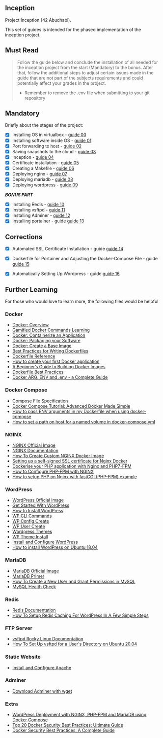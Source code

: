 ## Inception

Project Inception (42 Abudhabi).

This set of guides is intended for the phased implementation of the inception project.

## Must Read
> Follow the guide below and conclude the installation of all needed for the inception project
> from the start (Mandatory) to the bonus.
> After that, follow the additional steps to adjust certain issues made in the guide that 
> are not part of the subjects requirements and could potentially affect your grades in the project.
> * Remember to remove the .env file when submitting to your git repository

## Mandatory

Briefly about the stages of the project:

- [X] Installing OS in virtualbox - [guide 00](https://github-com.translate.goog/codesshaman/inception/blob/main/00_INSTALL_SYSTEM.md?_x_tr_sl=auto&_x_tr_tl=en&_x_tr_hl=en&_x_tr_pto=wapp "Installing OS in virtualbox")
- [X] Installing software inside OS - [guide 01](https://github-com.translate.goog/codesshaman/inception/blob/main/01_INSTALL_SOFT.md?_x_tr_sl=auto&_x_tr_tl=en&_x_tr_hl=en&_x_tr_pto=wapp "Installing software inside OS")
- [X] Port forwarding to host - [guide 02](https://github-com.translate.goog/codesshaman/inception/blob/main/02_PORTS_FORWARDING.md?_x_tr_sl=auto&_x_tr_tl=en&_x_tr_hl=en&_x_tr_pto=wapp "Port forwarding to host")
- [X] Saving snapshots to the cloud - [guide 03](https://github-com.translate.goog/codesshaman/inception/blob/main/03_CLOUD_STORAGE.md?_x_tr_sl=auto&_x_tr_tl=en&_x_tr_hl=en&_x_tr_pto=wapp "Saving snapshots to the cloud")
- [X] Inception - [guide 04](https://github-com.translate.goog/codesshaman/inception/blob/main/04_FIRST_SETTINGS.md?_x_tr_sl=auto&_x_tr_tl=en&_x_tr_hl=en&_x_tr_pto=wapp "Inception")
- [X] Certificate installation - [guide 05](https://github-com.translate.goog/codesshaman/inception/blob/main/05_INSTALL_CERTIFICATE.md?_x_tr_sl=auto&_x_tr_tl=en&_x_tr_hl=en&_x_tr_pto=wapp "Certificate installation")
- [X] Creating a Makefile - [guide 06](https://github-com.translate.goog/codesshaman/inception/blob/main/06_MAKEFILE_CREATION.md?_x_tr_sl=auto&_x_tr_tl=en&_x_tr_hl=en&_x_tr_pto=wapp "Creating a Makefile")
- [X] Deploying nginx - [guide 07](https://github-com.translate.goog/codesshaman/inception/blob/main/07_DOCKER_NGINX.md?_x_tr_sl=auto&_x_tr_tl=en&_x_tr_hl=en&_x_tr_pto=wapp "Deploying nginx")
- [X] Deploying mariadb - [guide 08](https://github-com.translate.goog/codesshaman/inception/blob/main/08_DOCKER_MARIADB.md?_x_tr_sl=auto&_x_tr_tl=en&_x_tr_hl=en&_x_tr_pto=wapp "Deploying mariadb")
- [X] Deploying wordpress - [guide 09](https://github-com.translate.goog/codesshaman/inception/blob/main/09_DOCKER_WORDPRESS.md?_x_tr_sl=auto&_x_tr_tl=en&_x_tr_hl=en&_x_tr_pto=wapp "Deploying wordpress")

***BONUS PART***

- [X] Installing Redis - [guide 10](https://github-com.translate.goog/codesshaman/inception/blob/main/10_WORDPRESS_REDIS.md?_x_tr_sl=auto&_x_tr_tl=en&_x_tr_hl=en&_x_tr_pto=wapp "Installing Redis")
- [X] Installing vsftpd - [guide 11](https://github-com.translate.goog/codesshaman/inception/blob/main/11_VSFTPD_SERVER.md?_x_tr_sl=auto&_x_tr_tl=en&_x_tr_hl=en&_x_tr_pto=wapp "Installing vsftpd")
- [X] Installing Adminer - [guide 12](https://github-com.translate.goog/codesshaman/inception/blob/main/12_INSTALL_ADMINER.md?_x_tr_sl=auto&_x_tr_tl=en&_x_tr_hl=en&_x_tr_pto=wapp "Installing Adminler")
- [X] Installing portainer - guide [guide 13](https://github-com.translate.goog/codesshaman/inception/blob/main/13_PORTAINER_INSTALL.md?_x_tr_sl=auto&_x_tr_tl=en&_x_tr_hl=en&_x_tr_pto=wapp "Installing portainer")

## Corrections

- [X] Automated SSL Certificate Installation - guide [guide 14](https://github.com/ChineduGboof/Inception/blob/main/Readme/Fixing_Certificates.md "Automated SSL Certificate Installation")
- [X] Dockerfile for Portainer and Adjusting the Docker-Compose File  - guide [guide 15](https://github.com/ChineduGboof/Inception/blob/main/Readme/Fixing_Portainer.md "Creating A Dockerfile for Portainer and Adjusting the Docker-Compose File")
- [X] Automatically Setting Up Wordpress  - guide [guide 16](https://github.com/ChineduGboof/Inception/blob/main/Readme/Wordpress_Setup_Script.md "Automatically Setting Up Wordpress")


## Further Learning
For those who would love to learn more, the following files would be helpful

### Docker
- [Docker: Overview](https://docs.docker.com/get-started/overview/)
- [Gamified Docker Commands Learning](https://kodekloud.com/topic/labs-basic-docker-commands-beta/)
- [Docker: Containerize an Application](https://docs.docker.com/get-started/02_our_app/)
- [Docker: Packaging your Software](https://docs.docker.com/build/building/packaging/#dockerfile)
- [Docker: Create a Base Image](https://docs.docker.com/build/building/base-images/)
- [Best Practices for Writing Dockerfiles](https://docs.docker.com/develop/develop-images/dockerfile_best-practices/)
- [Dockerfile Reference](https://docs.docker.com/engine/reference/builder/)
- [How to create your first Docker application](https://www.freecodecamp.org/news/a-beginners-guide-to-docker-how-to-create-your-first-docker-application-cc03de9b639f)
- [A Beginner’s Guide to Building Docker Images](https://stackify.com/docker-build-a-beginners-guide-to-building-docker-images/)
- [Dockerfile Best Practices](https://www.harness.io/blog/best-practices-for-docker)
- [Docker ARG, ENV and .env - a Complete Guide](https://vsupalov.com/docker-arg-env-variable-guide/#arg-and-env-availability)

### Docker Compose
- [Compose File Specification](https://docs.docker.com/compose/compose-file/)
- [Docker Compose Tutorial: Advanced Docker Made Simple](https://www.educative.io/blog/docker-compose-tutorial)
- [How to pass ENV arguments in my Dockerfile when using docker-compose](https://stackoverflow.com/questions/66443125/how-to-pass-env-arguments-in-my-dockerfile-when-using-docker-compose)
- [How to set a path on host for a named volume in docker-compose.yml](https://stackoverflow.com/questions/36387032/how-to-set-a-path-on-host-for-a-named-volume-in-docker-compose-yml)

### NGINX
- [NGINX Official Image](https://hub.docker.com/_/nginx)
- [NGINX Documentation](http://nginx.org/en/docs/)
- [How To Create Custom NGINX Docker Image](https://towardsaws.com/how-to-create-custom-nginx-docker-image-94c6bd4be29)
- [Setting up a self-signed SSL certificate for Nginx Docker](https://www.devopsforit.com/posts/setting-up-a-self-signed-ssl-certificate-for-nginx-docker)
- [Dockerise your PHP application with Nginx and PHP7-FPM](http://geekyplatypus.com/dockerise-your-php-application-with-nginx-and-php7-fpm/)
- [How to Configure PHP-FPM with NGINX](https://www.digitalocean.com/community/tutorials/php-fpm-nginx)
- [How to setup PHP on Nginx with fastCGI (PHP-FPM) example](https://www.theserverside.com/blog/Coffee-Talk-Java-News-Stories-and-Opinions/Nginx-PHP-FPM-config-example)

### WordPress
- [WordPress Official Image](https://hub.docker.com/_/wordpress)
- [Get Started With WordPress](https://wordpress.org/documentation/article/get-started-with-wordpress/)
- [How to Install WordPress](https://wordpress.org/documentation/article/how-to-install-wordpress/)
- [WP CLI Commands](https://developer.wordpress.org/cli/commands/)
- [WP Config Create](https://developer.wordpress.org/cli/commands/config/create/)
- [WP User Create](https://developer.wordpress.org/cli/commands/user/create/)
- [Wordpress Themes](https://wordpress.org/themes/)
- [WP Theme Install](https://developer.wordpress.org/cli/commands/theme/install/)
- [Install and Configure WordPress](https://ubuntu.com/tutorials/install-and-configure-wordpress#1-overview)
- [How to install WordPress on Ubuntu 18.04](https://www.digitalocean.com/community/tutorials/install-wordpress-on-ubuntu)

### MariaDB
- [MariaDB Official Image](https://hub.docker.com/_/mariadb)
- [MariaDB Primer](https://mariadb.com/kb/en/a-mariadb-primer/)
- [How To Create a New User and Grant Permissions in MySQL](https://linuxhostsupport.com/blog/how-to-create-a-new-user-and-grant-permissions-in-mysql/)
- [MySQL Health Check](https://stackoverflow.com/questions/42567475/docker-compose-check-if-mysql-connection-is-ready)

### Redis
- [Redis Documentation](https://redis.io/docs/)
- [How To Setup Redis Caching For WordPress In A Few Simple Steps](https://www.youtube.com/watch?v=JrrSYypaXk4)

### FTP Server
- [vsftpd Rocky Linux Documentation](https://docs.rockylinux.org/guides/file_sharing/secure_ftp_server_vsftpd/)
- [How To Set Up vsftpd for a User's Directory on Ubuntu 20.04](https://www.digitalocean.com/community/tutorials/how-to-set-up-vsftpd-for-a-user-s-directory-on-ubuntu-20-04)

### Static Website
- [Install and Configure Apache](https://ubuntu.com/tutorials/install-and-configure-apache#1-overview)

### Adminer
- [Download Adminer with wget](https://unix.stackexchange.com/questions/420668/how-to-download-adminer-with-wget)


### Extra
- [WordPress Deployment with NGINX, PHP-FPM and MariaDB using Docker Compose](https://medium.com/swlh/wordpress-deployment-with-nginx-php-fpm-and-mariadb-using-docker-compose-55f59e5c1a)
- [Top 20 Docker Security Best Practices: Ultimate Guide](https://blog.aquasec.com/docker-security-best-practices)
- [Docker Security Best Practices: A Complete Guide](https://anchore.com/blog/docker-security-best-practices-a-complete-guide/)